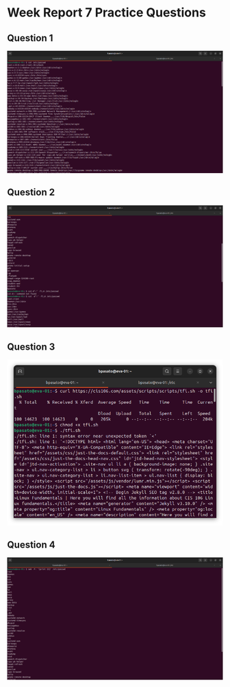 # Week Report 7 Practice Questions 


## Question 1
![question1](practice1.png)

## Question 2
![question2](Practice2.png)

## Question 3 
![question3](Practice4.png)

## Question 4 
![question4](practice5.png)